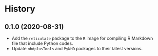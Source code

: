 # History

## 0.1.0 (2020-08-31)

- Add the `reticulate` package to the `R` image for compiling R Markdown file that include Python codes.
- Update `nhdplusTools` and `PyNHD` packages to their latest versions.

